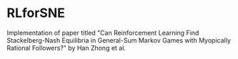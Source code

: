 # RLforSNE
Implementation of paper titled "Can Reinforcement Learning Find Stackelberg-Nash Equilibria in General-Sum Markov Games with Myopically Rational Followers?" by Han Zhong et al. 
